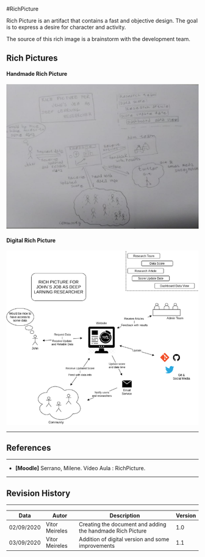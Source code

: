 #RichPicture

Rich Picture is an artifact that contains a fast and objective design. The goal is to express a desire for character and activity.

The source of this rich image is a brainstorm with the development team.

## Rich Pictures

#### Handmade Rich Picture
![Handmade Rich Picture](./images/rich_picture1.jpeg)

#### Digital Rich Picture
![Digital Rich Picture](./images/rich_picture2.png)


---
## References
---
- **[Moodle]** Serrano, Milene. Vídeo Aula : RichPicture.



***
## Revision History
---

| Data | Autor | Description | Version |
|------|-------|-----------|--------|
| 02/09/2020 | Vitor Meireles | Creating the document and adding the handmade Rich Picture | 1.0 |
| 03/09/2020 | Vitor Meireles |  Addition of digital version and some improvements | 1.1 |
